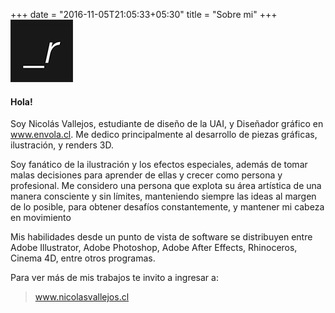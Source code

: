 +++
date = "2016-11-05T21:05:33+05:30"
title = "Sobre mi"
+++
![This is me][1]

#### Hola!



Soy Nicolás Vallejos, estudiante de diseño de la UAI, y Diseñador gráfico en www.envola.cl. Me dedico principalmente al desarrollo de piezas gráficas, ilustración, y renders 3D.

Soy fanático de la ilustración y los efectos especiales, además de tomar malas decisiones para aprender de ellas y crecer como persona y profesional. Me considero una persona que explota su área artística de una manera consciente y sin límites, manteniendo siempre las ideas al margen de lo posible, para obtener desafíos constantemente, y mantener mi cabeza en movimiento

Mis habilidades desde un punto de vista de software se distribuyen entre Adobe Illustrator, Adobe Photoshop, Adobe After Effects, Rhinoceros, Cinema 4D, entre otros programas.

Para ver más de mis trabajos te invito a ingresar a:
> www.nicolasvallejos.cl

[1]: /img/erre.jpg
